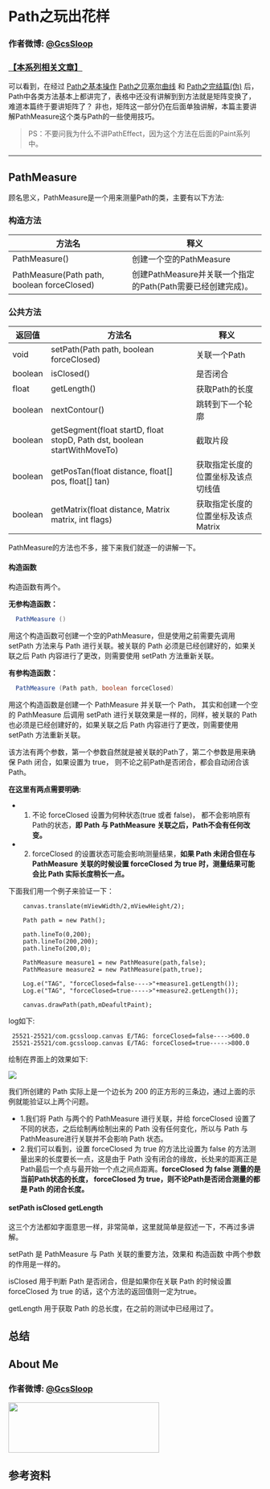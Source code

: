 # Path之玩出花样

### 作者微博: [@GcsSloop](http://weibo.com/GcsSloop)
### [【本系列相关文章】](https://github.com/GcsSloop/AndroidNote/tree/master/CustomView)



可以看到，在经过 
[Path之基本操作](https://github.com/GcsSloop/AndroidNote/blob/master/CustomView/Advance/%5B5%5DPath_Basic.md)
[Path之贝塞尔曲线](https://github.com/GcsSloop/AndroidNote/blob/master/CustomView/Advance/%5B6%5DPath_Bezier.md) 和 
[Path之完结篇(伪)](https://github.com/GcsSloop/AndroidNote/blob/master/CustomView/Advance/%5B7%5DPath_Over.md) 后， Path中各类方法基本上都讲完了，表格中还没有讲解到到方法就是矩阵变换了，难道本篇终于要讲矩阵了？
非也，矩阵这一部分仍在后面单独讲解，本篇主要讲解PathMeasure这个类与Path的一些使用技巧。

> PS：不要问我为什么不讲PathEffect，因为这个方法在后面的Paint系列中。

******

## PathMeasure

顾名思义，PathMeasure是一个用来测量Path的类，主要有以下方法:

### 构造方法

方法名 | 释义
---|---
PathMeasure() | 创建一个空的PathMeasure
PathMeasure(Path path, boolean forceClosed) | 创建PathMeasure并关联一个指定的Path(Path需要已经创建完成)。

### 公共方法

返回值  | 方法名                                                                   | 释义
--------|--------------------------------------------------------------------------|-------------------
void    | setPath(Path path, boolean forceClosed)                                  | 关联一个Path
boolean | isClosed()                                                               | 是否闭合
float   | getLength()                                                              | 获取Path的长度
boolean |	nextContour()                                                            | 跳转到下一个轮廓
boolean | getSegment(float startD, float stopD, Path dst, boolean startWithMoveTo) | 截取片段
boolean | getPosTan(float distance, float[] pos, float[] tan)                      | 获取指定长度的位置坐标及该点切线值
boolean | getMatrix(float distance, Matrix matrix, int flags)                      | 获取指定长度的位置坐标及该点Matrix

PathMeasure的方法也不多，接下来我们就逐一的讲解一下。

#### 构造函数

构造函数有两个。

**无参构造函数：**

``` java
  PathMeasure ()
```

用这个构造函数可创建一个空的PathMeasure，但是使用之前需要先调用 setPath 方法来与 Path 进行关联。被关联的 Path 必须是已经创建好的，如果关联之后 Path 内容进行了更改，则需要使用 setPath 方法重新关联。

**有参构造函数：**

``` java
  PathMeasure (Path path, boolean forceClosed)
```

用这个构造函数是创建一个 PathMeasure 并关联一个 Path， 其实和创建一个空的 PathMeasure 后调用 setPath 进行关联效果是一样的，同样，被关联的 Path 也必须是已经创建好的，如果关联之后 Path 内容进行了更改，则需要使用 setPath 方法重新关联。

该方法有两个参数，第一个参数自然就是被关联的Path了，第二个参数是用来确保 Path 闭合，如果设置为 true， 则不论之前Path是否闭合，都会自动闭合该 Path。

**在这里有两点需要明确:**

> 
* 1. 不论 forceClosed 设置为何种状态(true 或者 false)， 都不会影响原有Path的状态，**即 Path 与 PathMeasure 关联之后，Path不会有任何改变。**
* 2. forceClosed 的设置状态可能会影响测量结果，**如果 Path 未闭合但在与 PathMeasure 关联的时候设置 forceClosed 为 true 时，测量结果可能会比 Path 实际长度稍长一点。**

下面我们用一个例子来验证一下：

```
    canvas.translate(mViewWidth/2,mViewHeight/2);

    Path path = new Path();

    path.lineTo(0,200);
    path.lineTo(200,200);
    path.lineTo(200,0);

    PathMeasure measure1 = new PathMeasure(path,false);
    PathMeasure measure2 = new PathMeasure(path,true);

    Log.e("TAG", "forceClosed=false---->"+measure1.getLength());
    Log.e("TAG", "forceClosed=true----->"+measure2.getLength());

    canvas.drawPath(path,mDeafultPaint);
```

log如下:
```
 25521-25521/com.gcssloop.canvas E/TAG: forceClosed=false---->600.0
 25521-25521/com.gcssloop.canvas E/TAG: forceClosed=true----->800.0
```

绘制在界面上的效果如下:

![](http://ww4.sinaimg.cn/large/005Xtdi2jw1f49allf7gij308c0et3yk.jpg)

我们所创建的 Path 实际上是一个边长为 200 的正方形的三条边，通过上面的示例就能验证以上两个问题。

> 
* 1.我们将 Path 与两个的 PathMeasure 进行关联，并给 forceClosed 设置了不同的状态，之后绘制再绘制出来的 Path 没有任何变化，所以与 Path 与 PathMeasure进行关联并不会影响 Path 状态。
* 2.我们可以看到，设置 forceClosed 为 true 的方法比设置为 false 的方法测量出来的长度要长一点，这是由于 Path 没有闭合的缘故，长处来的距离正是Path最后一个点与最开始一个点之间点距离。**forceClosed 为 false 测量的是当前Path状态的长度， forceClosed 为 true，则不论Path是否闭合测量的都是 Path 的闭合长度。**

#### setPath isClosed getLength

这三个方法都如字面意思一样，非常简单，这里就简单是叙述一下，不再过多讲解。

setPath 是 PathMeasure 与 Path 关联的重要方法，效果和 构造函数 中两个参数的作用是一样的。

isClosed 用于判断 Path 是否闭合，但是如果你在关联 Path 的时候设置 forceClosed 为 true 的话，这个方法的返回值则一定为true。

getLength 用于获取 Path 的总长度，在之前的测试中已经用过了。




## 总结


## About Me

### 作者微博: [@GcsSloop](http://weibo.com/GcsSloop)

<a href="https://github.com/GcsSloop/README/blob/master/README.md" target="_blank"> <img src="http://ww4.sinaimg.cn/large/005Xtdi2gw1f1qn89ihu3j315o0dwwjc.jpg" width=300 height=100 /> </a>

## 参考资料
[]()<br/>
[]()<br/>
